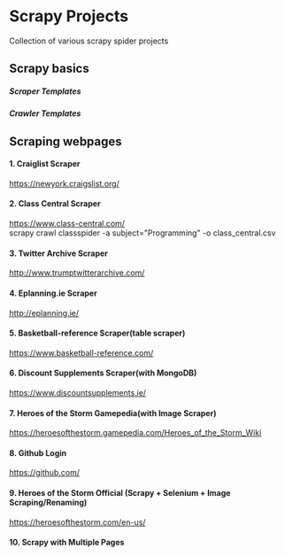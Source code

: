 # Scrapy Projects

Collection of various scrapy spider projects


## Scrapy basics

##### Scraper Templates
##### Crawler Templates

## Scraping webpages

#### 1. Craiglist Scraper 
https://newyork.craigslist.org/
#### 2. Class Central Scraper
https://www.class-central.com/<br>
scrapy crawl classspider -a subject="Programming" -o class_central.csv

#### 3. Twitter Archive Scraper
http://www.trumptwitterarchive.com/

#### 4. Eplanning.ie Scraper
http://eplanning.ie/

#### 5. Basketball-reference Scraper(table scraper)
https://www.basketball-reference.com/

#### 6. Discount Supplements Scraper(with MongoDB)
https://www.discountsupplements.ie/

#### 7. Heroes of the Storm Gamepedia(with Image Scraper)
https://heroesofthestorm.gamepedia.com/Heroes_of_the_Storm_Wiki

#### 8. Github Login
https://github.com/

#### 9. Heroes of the Storm Official (Scrapy + Selenium + Image Scraping/Renaming)
https://heroesofthestorm.com/en-us/

#### 10. Scrapy with Multiple Pages